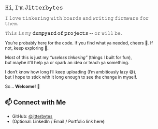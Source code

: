 ### **𝙷𝚒, 𝙸'𝚖 𝙹𝚒𝚝𝚝𝚎𝚛𝚋𝚢𝚝𝚎𝚜**

𝙸 𝚕𝚘𝚟𝚎 𝚝𝚒𝚗𝚔𝚎𝚛𝚒𝚗𝚐 𝚠𝚒𝚝𝚑 𝚋𝚘𝚊𝚛𝚍𝚜 𝚊𝚗𝚍 𝚠𝚛𝚒𝚝𝚒𝚗𝚐 𝚏𝚒𝚛𝚖𝚠𝚊𝚛𝚎 𝚏𝚘𝚛 𝚝𝚑𝚎𝚖.

𝚃𝚑𝚒𝚜 𝚒𝚜 𝚖𝚢 **𝚍𝚞𝚖𝚙𝚢𝚊𝚛𝚍 𝚘𝚏 𝚙𝚛𝚘𝚓𝚎𝚌𝚝𝚜** -- 𝚘𝚛 𝚠𝚒𝚕𝚕 𝚋𝚎.

You’re probably here for the code. If you find what ya needed, cheers 🍻. If not, keep exploring 🚀.  

Most of this is just my *“useless tinkering”* (things I built for fun),  
but maybe it’ll help ya or spark an idea or teach ya something.  

I don’t know how long I’ll keep uploading (I’m ambitiously lazy 😅),  
but I hope to stick with it long enough to see the change in myself.  

So… **Welcome!** 🚀  

## 📫 Connect with Me
- GitHub: [@jitterbytes](https://github.com/jitterbytes)  
- (Optional: LinkedIn / Email / Portfolio link here)
